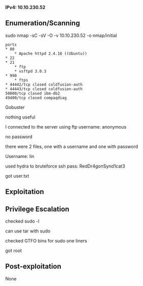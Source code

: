 **IPv4: 10.10.230.52**

## Enumeration/Scanning

sudo nmap -sC -sV -O -v 10.10.230.52 -o nmap/initial

```
ports
* 80
	* Apache httpd 2.4.18 ((Ubuntu))
* 22
* 21
	* ftp
	* vsftpd 3.0.3
* 990
	* ftps
* 44442/tcp closed coldfusion-auth
* 44443/tcp closed coldfusion-auth
50000/tcp closed ibm-db2
49400/tcp closed compaqdiag
```

Gobuster

nothing useful

I connected to the server using ftp
username: anonymous

no password

there were 2 files, one with a username and one with password

Username: lin

used hydra to bruteforce ssh
pass: RedDr4gonSynd1cat3

got user.txt

## Exploitation

## Privilege Escalation

checked sudo -l

can use tar with sudo

checked GTFO bins for sudo one liners

got root

## Post-exploitation

None
